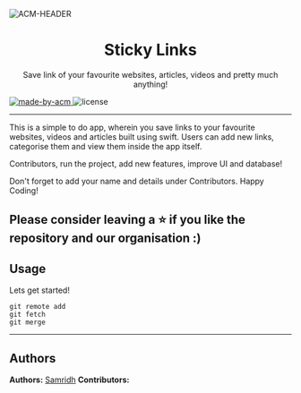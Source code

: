 ![ACM-HEADER](https://user-images.githubusercontent.com/14032427/92643737-e6252e00-f2ff-11ea-8a51-1f1b69caba9f.png)

<h1 align="center"> Sticky Links </h1>

<p align="center"> 
Save link of your favourite websites, articles, videos and pretty much anything!
</p>

<p>
  <a href="https://acmvit.in/" target="_blank">
    <img alt="made-by-acm" src="https://img.shields.io/badge/MADE%20BY-ACM%20VIT-blue?style=for-the-badge" />
  </a>
    <!-- Uncomment the below line to add the license badge. Make sure the right license badge is reflected. -->
  <img alt="license" src="https://img.shields.io/badge/License-MIT-green.svg?style=for-the-badge" /> 
    <!-- forks/stars/tech stack in the form of badges from https://shields.io/ -->
</p>

---

This is a simple to do app, wherein you save links to your favourite websites, videos and articles built using swift. Users can add new links, categorise them and view them inside the app itself.

Contributors, run the project, add new features, improve UI and database!

Don't forget to add your name and details under Contributors. Happy Coding!

Please consider leaving a ⭐ if you like the repository and our organisation :)
---

## Usage
<!-- How To, Features, Installation etc. as subheadings in this section. example-->



Lets get started!
```console
git remote add
git fetch
git merge
```

---

## Authors

**Authors:** [Samridh](https://github.com/Samridh29)
**Contributors:** <!-- Generate contributors list using this link - https://contributors-img.web.app/preview -->
